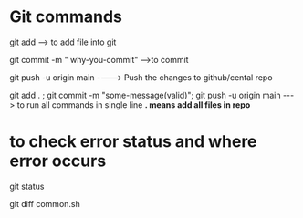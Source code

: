 # Git commands

git add <file-name> --> to add file into git

git commit -m  " why-you-commit" -->to commit

git push -u origin main ----> Push the changes to github/cental repo

git add . ; git commit -m "some-message(valid)"; git push -u origin main   ---> to run all commands in single line
    **. means add all files in repo**

# to check error status and where error occurs

git status 

git diff common.sh